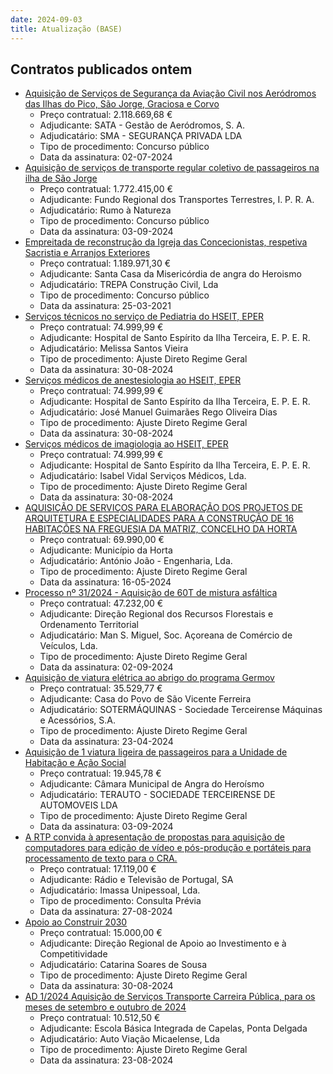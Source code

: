 ```yaml
---
date: 2024-09-03
title: Atualização (BASE)
---
```

## Contratos publicados ontem

* [Aquisição de Serviços de Segurança da Aviação Civil nos Aeródromos das Ilhas do Pico, São Jorge, Graciosa e Corvo](https://www.base.gov.pt/Base4/pt/detalhe/?type=contratos&id=10899725)
  * Preço contratual: 2.118.669,68 €
  * Adjudicante: SATA - Gestão de Aeródromos, S. A.
  * Adjudicatário: SMA - SEGURANÇA PRIVADA LDA
  * Tipo de procedimento: Concurso público
  * Data da assinatura: 02-07-2024
* [Aquisição de serviços de transporte regular coletivo de passageiros na ilha de São Jorge](https://www.base.gov.pt/Base4/pt/detalhe/?type=contratos&id=10898807)
  * Preço contratual: 1.772.415,00 €
  * Adjudicante: Fundo Regional dos Transportes Terrestres, I. P. R. A.
  * Adjudicatário: Rumo à Natureza
  * Tipo de procedimento: Concurso público
  * Data da assinatura: 03-09-2024
* [Empreitada de reconstrução da Igreja das Concecionistas, respetiva Sacristia e Arranjos Exteriores](https://www.base.gov.pt/Base4/pt/detalhe/?type=contratos&id=10898923)
  * Preço contratual: 1.189.971,30 €
  * Adjudicante: Santa Casa da Misericórdia de angra do Heroismo
  * Adjudicatário: TREPA Construção Civil, Lda
  * Tipo de procedimento: Concurso público
  * Data da assinatura: 25-03-2021
* [Serviços técnicos no serviço de Pediatria do HSEIT, EPER](https://www.base.gov.pt/Base4/pt/detalhe/?type=contratos&id=10898256)
  * Preço contratual: 74.999,99 €
  * Adjudicante: Hospital de Santo Espírito da Ilha Terceira, E. P. E. R.
  * Adjudicatário: Melissa Santos Vieira
  * Tipo de procedimento: Ajuste Direto Regime Geral
  * Data da assinatura: 30-08-2024
* [Serviços médicos de anestesiologia ao HSEIT, EPER](https://www.base.gov.pt/Base4/pt/detalhe/?type=contratos&id=10898541)
  * Preço contratual: 74.999,99 €
  * Adjudicante: Hospital de Santo Espírito da Ilha Terceira, E. P. E. R.
  * Adjudicatário: José Manuel Guimarães Rego Oliveira Dias
  * Tipo de procedimento: Ajuste Direto Regime Geral
  * Data da assinatura: 30-08-2024
* [Serviços médicos de imagiologia ao HSEIT, EPER](https://www.base.gov.pt/Base4/pt/detalhe/?type=contratos&id=10898638)
  * Preço contratual: 74.999,99 €
  * Adjudicante: Hospital de Santo Espírito da Ilha Terceira, E. P. E. R.
  * Adjudicatário: Isabel Vidal Serviços Médicos, Lda.
  * Tipo de procedimento: Ajuste Direto Regime Geral
  * Data da assinatura: 30-08-2024
* [AQUISIÇÃO DE SERVIÇOS PARA ELABORAÇÃO DOS PROJETOS DE ARQUITETURA E ESPECIALIDADES PARA A CONSTRUÇÃO DE 16 HABITAÇÕES NA FREGUESIA DA MATRIZ, CONCELHO DA HORTA](https://www.base.gov.pt/Base4/pt/detalhe/?type=contratos&id=10899434)
  * Preço contratual: 69.990,00 €
  * Adjudicante: Município da Horta
  * Adjudicatário: António João - Engenharia, Lda.
  * Tipo de procedimento: Ajuste Direto Regime Geral
  * Data da assinatura: 16-05-2024
* [Processo nº 31/2024 - Aquisição de 60T de mistura asfáltica](https://www.base.gov.pt/Base4/pt/detalhe/?type=contratos&id=10899705)
  * Preço contratual: 47.232,00 €
  * Adjudicante: Direção Regional dos Recursos Florestais e Ordenamento Territorial
  * Adjudicatário: Man S. Miguel, Soc. Açoreana de Comércio de Veículos, Lda.
  * Tipo de procedimento: Ajuste Direto Regime Geral
  * Data da assinatura: 02-09-2024
* [Aquisição de viatura elétrica ao abrigo do programa Germov](https://www.base.gov.pt/Base4/pt/detalhe/?type=contratos&id=10899685)
  * Preço contratual: 35.529,77 €
  * Adjudicante: Casa do Povo de São Vicente Ferreira
  * Adjudicatário: SOTERMÁQUINAS - Sociedade Terceirense Máquinas e Acessórios, S.A.
  * Tipo de procedimento: Ajuste Direto Regime Geral
  * Data da assinatura: 23-04-2024
* [Aquisição de 1 viatura ligeira de passageiros para a Unidade de Habitação e Ação Social](https://www.base.gov.pt/Base4/pt/detalhe/?type=contratos&id=10899640)
  * Preço contratual: 19.945,78 €
  * Adjudicante: Câmara Municipal de Angra do Heroísmo
  * Adjudicatário: TERAUTO - SOCIEDADE TERCEIRENSE DE AUTOMOVEIS LDA
  * Tipo de procedimento: Ajuste Direto Regime Geral
  * Data da assinatura: 03-09-2024
* [A RTP convida à apresentação de propostas para aquisição de computadores para edição de vídeo e pós-produção e portáteis para processamento de texto para o CRA.](https://www.base.gov.pt/Base4/pt/detalhe/?type=contratos&id=10899828)
  * Preço contratual: 17.119,00 €
  * Adjudicante: Rádio e Televisão de Portugal, SA
  * Adjudicatário: Imassa Unipessoal, Lda.
  * Tipo de procedimento: Consulta Prévia
  * Data da assinatura: 27-08-2024
* [Apoio ao Construir 2030](https://www.base.gov.pt/Base4/pt/detalhe/?type=contratos&id=10899665)
  * Preço contratual: 15.000,00 €
  * Adjudicante: Direção Regional de Apoio ao Investimento e à Competitividade
  * Adjudicatário: Catarina Soares de Sousa
  * Tipo de procedimento: Ajuste Direto Regime Geral
  * Data da assinatura: 30-08-2024
* [AD 1/2024 Aquisição de Serviços Transporte Carreira Pública, para os meses de setembro e outubro de 2024](https://www.base.gov.pt/Base4/pt/detalhe/?type=contratos&id=10900054)
  * Preço contratual: 10.512,50 €
  * Adjudicante: Escola Básica Integrada de Capelas, Ponta Delgada
  * Adjudicatário: Auto Viação Micaelense, Lda
  * Tipo de procedimento: Ajuste Direto Regime Geral
  * Data da assinatura: 23-08-2024

